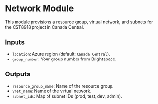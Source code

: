# Network Module

This module provisions a resource group, virtual network, and subnets for the CST8918 project in Canada Central.

## Inputs
- `location`: Azure region (default: `Canada Central`).
- `group_number`: Your group number from Brightspace.

## Outputs
- `resource_group_name`: Name of the resource group.
- `vnet_name`: Name of the virtual network.
- `subnet_ids`: Map of subnet IDs (prod, test, dev, admin).